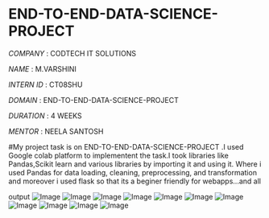 # END-TO-END-DATA-SCIENCE-PROJECT


*COMPANY* : CODTECH IT SOLUTIONS

*NAME* : M.VARSHINI

*INTERN ID* : CT08SHU

*DOMAIN* : END-TO-END-DATA-SCIENCE-PROJECT


*DURATION* : 4 WEEKS

*MENTOR* : NEELA SANTOSH 

#My project task is on END-TO-END-DATA-SCIENCE-PROJECT
.I used Google colab platform to implementent the task.I took libraries like Pandas,Scikit learn and various libraries by importing it and using it. Where i used Pandas  for data loading, cleaning, preprocessing, and transformation and moreover i used flask so that its a beginer friendly for webapps...and all

output
![Image](https://github.com/user-attachments/assets/7843c700-febd-4384-8f4a-6167ae974cc7)
![Image](https://github.com/user-attachments/assets/297b692d-6956-418e-b22f-fb3ac2e0bf30)
![Image](https://github.com/user-attachments/assets/5b6dabc1-48bc-4f5e-9208-6fd1aeaa8e71)
![Image](https://github.com/user-attachments/assets/74527cd1-162e-489a-994f-8173417b2218)
![Image](https://github.com/user-attachments/assets/a1ab29cc-7c0f-4a46-9565-686768baa840)
![Image](https://github.com/user-attachments/assets/35feb4e1-b487-4b33-80f3-4f3379a141dd)
![Image](https://github.com/user-attachments/assets/934e527a-80e7-4c2d-b060-67f475206333)
![Image](https://github.com/user-attachments/assets/a201f560-96b7-4cf6-862c-91d3829fad76)
![Image](https://github.com/user-attachments/assets/0bdb3723-b4d0-44fb-8b0f-9da2035204b8)
![Image](https://github.com/user-attachments/assets/941a839e-6815-44aa-8f3d-83055fa8e3a8)
![Image](https://github.com/user-attachments/assets/36aa97b9-6e87-4676-82e6-d17e96eeacbf)
